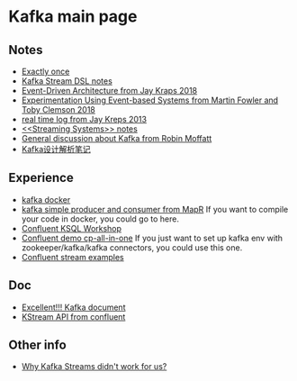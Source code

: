 # Kafka main page

## Notes
- [Exactly once](./kafka/kafka_exactly_once.md)
- [Kafka Stream DSL notes](./kafka/kafka_stream_dsl_notes.md)
- [Event-Driven Architecture from Jay Kraps 2018](../lectures/event_driven_architecture_jay_kraps.md)
- [Experimentation Using Event-based Systems from Martin Fowler and Toby Clemson 2018](../lectures/experimentation_using_event_based_system.md)
- [real time log from Jay Kreps 2013](./kafka/notes_from_jay_kreps_realtime_logs.md)
- [\<\<Streaming Systems\>\> notes](../books/streaming-system/streaming_system.md)
- [General discussion about Kafka from Robin Moffatt](./kafka/notes_from_robin_moffatt_confluent.md)
- [Kafka设计解析笔记](./kafka/kafka_design_by_guojun_notes.md)

## Experience
- [kafka docker](./kafka/kafka_docker_setup.md)
- [kafka simple producer and consumer from MapR](./kafka/kafka_example_producer_consumer.md) If you want to compile your code in docker, you could go to here.
- [Confluent KSQL Workshop](./kafka/kafka_ksql_workshop.md)
- [Confluent demo cp-all-in-one](./kafka/kafka_example_confluent_cp_all_in_one.md) If you just want to set up kafka env with zookeeper/kafka/kafka connectors, you could use this one.
- [Confluent stream examples](./kafka/kafka_stream_example_confluent.md)

## Doc
- [Excellent!!! Kafka document](https://kafka.apache.org/documentation/#gettingStarted)
- [KStream API from confluent](https://docs.confluent.io/current/streams/developer-guide/dsl-api.html)


## Other info
- [Why Kafka Streams didn't work for us?](https://aseigneurin.github.io/2017/08/04/why-kafka-streams-didnt-work-for-us-part-1.html)
